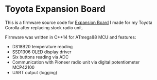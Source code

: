 # Toyota Expansion Board

This is a firmware source code for [Expansion Board](https://adrian-007.eu/2021/02/21/toyota-expansion-board-intro/) I made for my Toyota Corolla after replacing stock radio unit.

Firmware was written in C++14 for ATmega88 MCU and features:

* DS18B20 temperature reading
* SSD1306 OLED display driver
* Six buttons reading via ADC
* Communication with Pioneer radio unit via digital potentiometer MCP42100
* UART output (logging)
